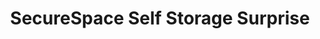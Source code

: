 ---
title: "SecureSpace Self Storage Surprise"
url: /surprise/securespace-self-storage-surprise/
shop: storage rental
---